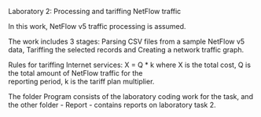 Laboratory 2: Processing and tariffing NetFlow traffic                                      

In this work, NetFlow v5 traffic processing is assumed.

The work includes 3 stages: Parsing CSV files from a sample NetFlow v5 data, Tariffing the selected records and Creating a network traffic graph.

Rules for tariffing Internet services: X = Q * k where X is the total cost, Q is the total amount of NetFlow traffic for the                                             
reporting period, k is the tariff plan multiplier.                                                      

The folder Program consists of the laboratory coding work for the task, and the other folder - Report - contains reports on laboratory task 2.
